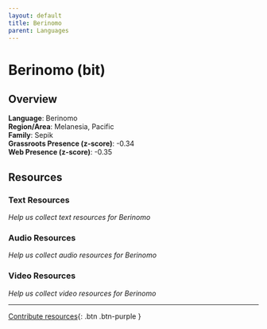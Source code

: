 ```yaml
---
layout: default
title: Berinomo
parent: Languages
---
```


# Berinomo (bit)

## Overview

**Language**: Berinomo  
**Region/Area**: Melanesia, Pacific  
**Family**: Sepik  
**Grassroots Presence (z-score)**: -0.34  
**Web Presence (z-score)**: -0.35  

## Resources

### Text Resources
*Help us collect text resources for Berinomo*

### Audio Resources
*Help us collect audio resources for Berinomo*

### Video Resources
*Help us collect video resources for Berinomo*

---

[Contribute resources](https://forms.office.com/e/1SfLJx3u1r){: .btn .btn-purple }
